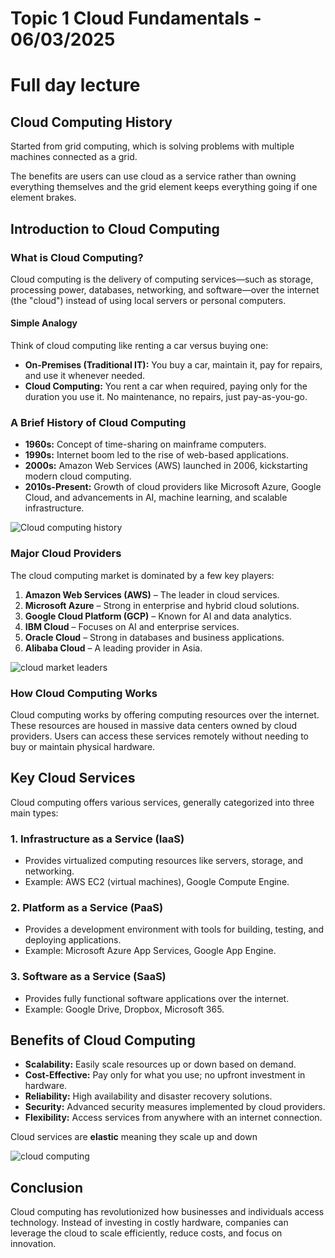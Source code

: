# Topic 1 Cloud Fundamentals - 06/03/2025
# Full day lecture

## Cloud Computing History

Started from grid computing, which is solving problems with multiple machines connected as a grid.

The benefits are users can use cloud as a service rather than owning everything themselves and the grid element keeps everything going if one element brakes.

## Introduction to Cloud Computing

### What is Cloud Computing?
Cloud computing is the delivery of computing services—such as storage, processing power, databases, networking, and software—over the internet (the "cloud") instead of using local servers or personal computers.

#### Simple Analogy
Think of cloud computing like renting a car versus buying one:
- **On-Premises (Traditional IT):** You buy a car, maintain it, pay for repairs, and use it whenever needed.
- **Cloud Computing:** You rent a car when required, paying only for the duration you use it. No maintenance, no repairs, just pay-as-you-go.

### A Brief History of Cloud Computing
- **1960s:** Concept of time-sharing on mainframe computers.
- **1990s:** Internet boom led to the rise of web-based applications.
- **2000s:** Amazon Web Services (AWS) launched in 2006, kickstarting modern cloud computing.
- **2010s-Present:** Growth of cloud providers like Microsoft Azure, Google Cloud, and advancements in AI, machine learning, and scalable infrastructure.

![Cloud computing history](https://cdn.prod.website-files.com/5ff66329429d880392f6cba2/63629ae985bdf45474e96a45_History%20of%20Cloud%20Computing%C2%A0.jpg)

### Major Cloud Providers
The cloud computing market is dominated by a few key players:
1. **Amazon Web Services (AWS)** – The leader in cloud services.
2. **Microsoft Azure** – Strong in enterprise and hybrid cloud solutions.
3. **Google Cloud Platform (GCP)** – Known for AI and data analytics.
4. **IBM Cloud** – Focuses on AI and enterprise services.
5. **Oracle Cloud** – Strong in databases and business applications.
6. **Alibaba Cloud** – A leading provider in Asia.

![cloud market leaders](https://cdn.statcdn.com/Infographic/images/normal/18819.jpeg)

### How Cloud Computing Works
Cloud computing works by offering computing resources over the internet. These resources are housed in massive data centers owned by cloud providers. Users can access these services remotely without needing to buy or maintain physical hardware.

## Key Cloud Services
Cloud computing offers various services, generally categorized into three main types:

### 1. **Infrastructure as a Service (IaaS)**
- Provides virtualized computing resources like servers, storage, and networking.
- Example: AWS EC2 (virtual machines), Google Compute Engine.

### 2. **Platform as a Service (PaaS)**
- Provides a development environment with tools for building, testing, and deploying applications.
- Example: Microsoft Azure App Services, Google App Engine.

### 3. **Software as a Service (SaaS)**
- Provides fully functional software applications over the internet.
- Example: Google Drive, Dropbox, Microsoft 365.

## Benefits of Cloud Computing
- **Scalability:** Easily scale resources up or down based on demand.
- **Cost-Effective:** Pay only for what you use; no upfront investment in hardware.
- **Reliability:** High availability and disaster recovery solutions.
- **Security:** Advanced security measures implemented by cloud providers.
- **Flexibility:** Access services from anywhere with an internet connection.

Cloud services are **elastic** meaning they scale up and down

![cloud computing](https://www.chaossearch.io/hs-fs/hubfs/C2020/Graphics/Blog/Cloud%20Data%20Platform%20Architecture/Example%20of%20AWS%20Data%20Lakehouse%20Architecture.png?width=1000&height=586&name=Example%20of%20AWS%20Data%20Lakehouse%20Architecture.png)

## Conclusion
Cloud computing has revolutionized how businesses and individuals access technology. Instead of investing in costly hardware, companies can leverage the cloud to scale efficiently, reduce costs, and focus on innovation.


